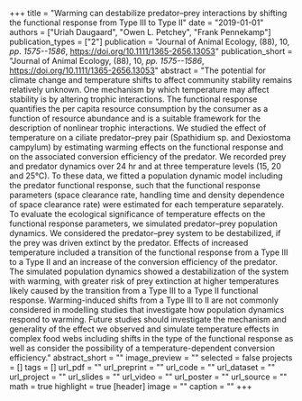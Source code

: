 +++
title = "Warming can destabilize predator–prey interactions by shifting the functional response from Type III to Type II"
date = "2019-01-01"
authors = ["Uriah Daugaard", "Owen L. Petchey", "Frank Pennekamp"]
publication_types = ["2"]
publication = "Journal of Animal Ecology, (88), 10, _pp. 1575--1586_, https://doi.org/10.1111/1365-2656.13053"
publication_short = "Journal of Animal Ecology, (88), 10, _pp. 1575--1586_, https://doi.org/10.1111/1365-2656.13053"
abstract = "The potential for climate change and temperature shifts to affect community stability remains relatively unknown. One mechanism by which temperature may affect stability is by altering trophic interactions. The functional response quantifies the per capita resource consumption by the consumer as a function of resource abundance and is a suitable framework for the description of nonlinear trophic interactions. We studied the effect of temperature on a ciliate predator–prey pair (Spathidium sp. and Dexiostoma campylum) by estimating warming effects on the functional response and on the associated conversion efficiency of the predator. We recorded prey and predator dynamics over 24 hr and at three temperature levels (15, 20 and 25°C). To these data, we fitted a population dynamic model including the predator functional response, such that the functional response parameters (space clearance rate, handling time and density dependence of space clearance rate) were estimated for each temperature separately. To evaluate the ecological significance of temperature effects on the functional response parameters, we simulated predator–prey population dynamics. We considered the predator–prey system to be destabilized, if the prey was driven extinct by the predator. Effects of increased temperature included a transition of the functional response from a Type III to a Type II and an increase of the conversion efficiency of the predator. The simulated population dynamics showed a destabilization of the system with warming, with greater risk of prey extinction at higher temperatures likely caused by the transition from a Type III to a Type II functional response. Warming-induced shifts from a Type III to II are not commonly considered in modelling studies that investigate how population dynamics respond to warming. Future studies should investigate the mechanism and generality of the effect we observed and simulate temperature effects in complex food webs including shifts in the type of the functional response as well as consider the possibility of a temperature-dependent conversion efficiency."
abstract_short = ""
image_preview = ""
selected = false
projects = []
tags = []
url_pdf = ""
url_preprint = ""
url_code = ""
url_dataset = ""
url_project = ""
url_slides = ""
url_video = ""
url_poster = ""
url_source = ""
math = true
highlight = true
[header]
image = ""
caption = ""
+++
